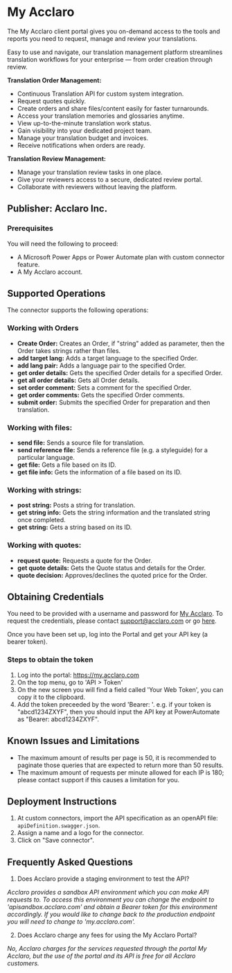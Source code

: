 # My Acclaro
The My Acclaro client portal gives you on-demand access to the tools and reports you need to request, manage and review your translations.

Easy to use and navigate, our translation management platform streamlines translation workflows for your enterprise — from order creation through review.

**Translation Order Management:**
* Continuous Translation API for custom system integration.
* Request quotes quickly.
* Create orders and share files/content easily for faster turnarounds.
* Access your translation memories and glossaries anytime.
* View up-to-the-minute translation work status.
* Gain visibility into your dedicated project team.
* Manage your translation budget and invoices.
* Receive notifications when orders are ready.

**Translation Review Management:**
* Manage your translation review tasks in one place.
* Give your reviewers access to a secure, dedicated review portal.
* Collaborate with reviewers without leaving the platform.


## Publisher: Acclaro Inc.
### Prerequisites
You will need the following to proceed:
* A Microsoft Power Apps or Power Automate plan with custom connector feature.
* A My Acclaro account.

## Supported Operations
The connector supports the following operations:
### Working with Orders
* **Create Order:** Creates an Order, if "string" added as parameter, then the Order takes strings rather than files.
* **add target lang:** Adds a target language to the specified Order.
* **add lang pair:** Adds a language pair to the specified Order.
* **get order details:** Gets the specified Order details for a specified Order.
* **get all order details:** Gets all Order details.
* **set order comment:** Sets a comment for the specified Order.
* **get order comments:** Gets the specified Order comments.
* **submit order:** Submits the specified Order for preparation and then translation.
### Working with files:
* **send file:** Sends a source file for translation.
* **send reference file:** Sends a reference file (e.g. a styleguide) for a particular language.
* **get file:** Gets a file based on its ID.
* **get file info:** Gets the information of a file based on its ID.
### Working with strings:
* **post string:** Posts a string for translation.
* **get string info:** Gets the string information and the translated string once completed.
* **get string:** Gets a string based on its ID.
### Working with quotes:
* **request quote:** Requests a quote for the Order.
* **get quote details:** Gets the Quote status and details for the Order.
* **quote decision:** Approves/declines the quoted price for the Order.

## Obtaining Credentials 
You need to be provided with a username and password for [My Acclaro](https://my.acclaro.com). To request the credentials, please contact support@acclaro.com or go [here](https://info.acclaro.com/my-acclaro-registration).

Once you have been set up, log into the Portal and get your API key (a bearer token).

### Steps to obtain the token
1. Log into the portal: https://my.acclaro.com
2. On the top menu, go to 'API > Token'
3. On the new screen you will find a field called 'Your Web Token', you can copy it to the clipboard.
4. Add the token preceeded by the word 'Bearer: '.
  e.g. if your token is "abcd1234ZXYF", then you should input the API key at PowerAutomate as "Bearer: abcd1234ZXYF".

## Known Issues and Limitations
* The maximum amount of results per page is 50, it is recommended to paginate those queries that are expected to return more than 50 results.
* The maximum amount of requests per minute allowed for each IP is 180; please contact support if this causes a limitation for you.

## Deployment Instructions
1. At custom connectors, import the API specification as an openAPI file: `apiDefinition.swagger.json`.
2. Assign a name and a logo for the connector.
3. Click on "Save connector".

## Frequently Asked Questions
1. Does Acclaro provide a staging environment to test the API?

*Acclaro provides a sandbox API environment which you can make API requests to. To access this environment you can change the endpoint to 'apisandbox.acclaro.com' and obtain a Bearer token for this environment accordingly. If you would like to change back to the production endpoint you will need to change to 'my.acclaro.com'.*

2. Does Acclaro charge any fees for using the My Acclaro Portal?

*No, Acclaro charges for the services requested through the portal My Acclaro, but the use of the portal and its API is free for all Acclaro customers.*